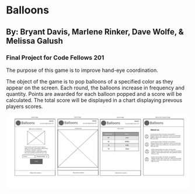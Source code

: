 # Balloons

## By: Bryant Davis, Marlene Rinker, Dave Wolfe, & Melissa Galush
### Final Project for Code Fellows 201

The purpose of this game is to improve hand-eye coordination. 

The object of the game is to pop balloons of a specified color as they appear on the screen.  Each round, the balloons increase in frequency and quantity.  Points are awarded for each balloon popped and a score will be calculated.  The total score will be displayed in a chart displaying prevous players scores.

![wireframe](balloons-wireframe.png)